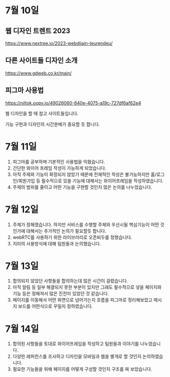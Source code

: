# 7월 10일

## 웹 디자인 트렌트 2023

https://www.nextree.io/2023-webdijain-teurendeu/

## 다른 사이트들 디자인 소개

https://www.gdweb.co.kr/main/

## 피그마 사용법

https://niltok.oopy.io/49026060-840e-4075-a19c-727df6af62e4

웹 디자인을 할 때 참고 사이트들입니다.

기능 구현과 디자인의 시간분배가 중요할 듯 합니다.

# 7월 11일

1. 피그마를 공부하며 기본적인 사용법을 익혔습니다.
2. 간단한 와이어 프레임 작성이 가능하게 되었습니다.
3. 아직 주제와 기능이 확정되지 않았기 때문에 전체적인 작성은 불가능하지만
   홈/로그인/회원가입 등 필수적으로 있을 기능에 대해서는 와이어프레임을 작성하였습니다.
4. 주제의 범위를 줄이고 어떤 기능을 구현할 것인지 많은 논의를 나누었습니다.

# 7월 12일

1. 주제가 정해졌습니다. 하지만 서비스를 수행할 주체와 우선시될 핵심기능이 어떤 것인가에 대해서는 추가적인 논의가 필요할듯 합니다.
2. webRTC를 사용하기 위한 라이브러리로 오픈비두를 정했습니다.
3. 지라의 사용방식에 대해 팀원들과 논의했습니다.

# 7월 13일

1. 합의되지 않았던 사항들을 합의하는데 많은 시간이 걸렸습니다.
2. 아직 알림 등 일부 해결되지 못한 부분이 있지만 그래도 필수적으로 넣을 페이지와 기능 등은
   정해져서 많은 진전이 있었던 것 같습니다.
3. 페이지를 이동해서 어떤 화면으로 넘어가는지 흐름을 피그마로 정리해보았고 메시지 보드를 어떤식으로 꾸밀지 정하였습니다.

# 7월 14일

1. 합의된 사항들을 토대로 와이어프레임을 작성하고 팀원들과 이야기를 나누었습니다.
2. 다양한 레퍼런스를 조사하고 디자인을 모바일과 웹을 별개로 할 것인지 논의하였습니다.
3. 필요한 기능들을 위해 페이지를 어떻게 구성할 것인지 구조를 짜 보았습니다.
